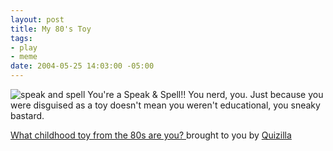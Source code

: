 ```yaml
--- 
layout: post
title: My 80's Toy
tags: 
- play
- meme
date: 2004-05-25 14:03:00 -05:00
---
```

<img src="http://images.quizilla.com/L/littlelilly/1078119160_akandspell.jpg" border="0" alt="speak and spell" />
You're a Speak &amp; Spell!!  You nerd, you.  Just
because you were disguised as a toy doesn't
mean you weren't educational, you sneaky
bastard.

<a href="http://quizilla.com/users/littlelilly/quizzes/What%20childhood%20toy%20from%20the%2080s%20are%20you%3F%20/"><span>What childhood toy from the 80s are you? </span></a>
<span>brought to you by <a href="http://quizilla.com">Quizilla</a></span>
